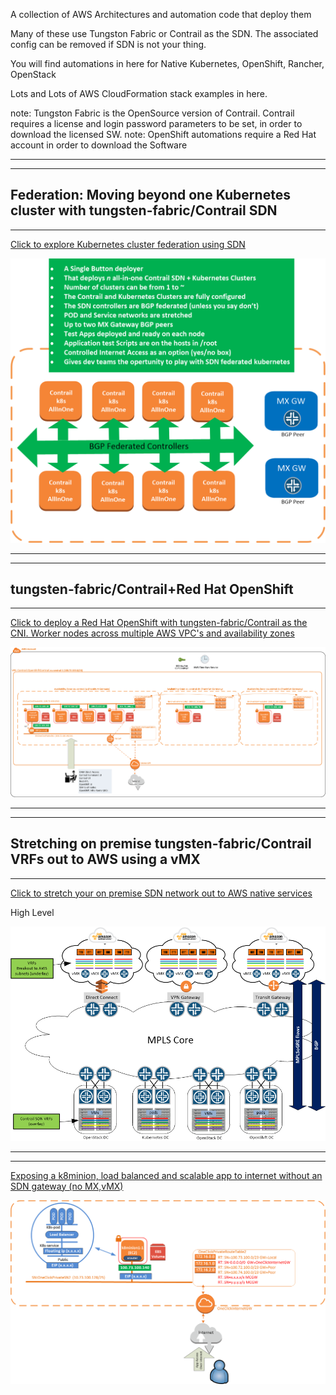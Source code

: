 A collection of AWS Architectures and automation code that deploy them   
  
Many of these use Tungston Fabric or Contrail as the SDN. The associated config can be removed if SDN is not your thing.   

You will find automations in here for Native Kubernetes, OpenShift, Rancher, OpenStack  

Lots and Lots of AWS CloudFormation stack examples in here.  
  
note: Tungston Fabric is the OpenSource version of Contrail. Contrail requires a license and login password parameters to be set, in order to download the licensed SW. 
note: OpenShift automations require a Red Hat account in order to download the Software

----------  
----------
Federation: Moving beyond one Kubernetes cluster with tungsten-fabric/Contrail SDN
----------
----------

[Click to explore Kubernetes cluster federation using SDN ](wikis/Federation:-Moving-beyond-one-Kubernetes-cluster-with-Contrail-SDN.md)

<img src="images/federation-1.png" width="700">

----------
----------
tungsten-fabric/Contrail+Red Hat OpenShift
----------
----------


[Click to deploy a Red Hat OpenShift with tungsten-fabric/Contrail as the CNI. Worker nodes across multiple AWS VPC's and availability zones ](wikis/Contrail-as-the-CNI-for-Red-Hat-OpenShift.md)

![One-Click-Bare-Metal-Simulation-All-In-One](images/OpenShift-Contrail-Greenfield.png)

----------
----------
Stretching on premise tungsten-fabric/Contrail VRFs out to AWS using a vMX
----------
----------


[Click to stretch your on premise SDN network out to AWS native services](wikis/Stretching-on-premise-Datacenter's-running-contrail-SDN-out-to-AWS-native-EC2-instances-using-vMX's-as-SDN-gateways.md)

High Level

![One-Click-Bare-Metal-Simulation-All-In-One](images/vmx-stretch-hl.png)


---------
----------

[Exposing a k8minion, load balanced and scalable app to internet without an SDN gateway (no MX,vMX)](wikis/Exposing-a-k8minion-load-balanced-and-scalable-app-to-internet-without-an-MX-gateway.md)

![One-Click-Bare-Metal-Simulation-Multi-VPC-MCGW](images/BYOT-exposing-public-ip-on-aws.png)

